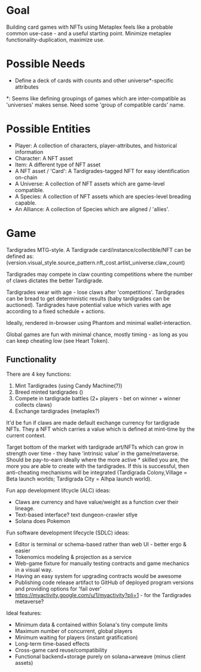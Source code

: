 # Goal
Building card games with NFTs using Metaplex feels like a probable common use-case - and a useful starting point. Minimize metaplex functionality-duplication, maximize use.

# Possible Needs
* Define a deck of cards with counts and other universe*-specific attributes

*: Seems like defining groupings of games which are inter-compatible as 'universes'
makes sense. Need some 'group of compatible cards' name.

# Possible Entities
* Player: A collection of characters, player-attributes, and historical information
* Character: A NFT asset
* Item: A different type of NFT asset
* A NFT asset / 'Card': A Tardigrades-tagged NFT for easy identification on-chain
* A Universe: A collection of NFT assets which are game-level compatible.
* A Species: A collection of NFT assets which are species-level breading capable.
* An Alliance: A collection of Species which are aligned / 'allies'.

# Game
Tardigrades MTG-style. 
A Tardigrade card/instance/collectible/NFT can be defined as:
(version.visual_style.source_pattern.nft_cost.artist_universe.claw_count)

Tardigrades may compete in claw counting competitions where the number of claws dictates
the better Tardigrade.

Tardigrades wear with age - lose claws after 'competitions'. Tardigrades can be bread
to get deterministic results (baby tardigrades can be auctioned). Tardigrades have
potential value which varies with age according to a fixed schedule + actions.

Ideally, rendered in-browser using Phantom and minimal wallet-interaction.

Global games are fun with minimal chance, mostly timing - as long as you can keep
cheating low (see Heart Token).

## Functionality
There are 4 key functions:
1) Mint Tardigrades (using Candy Machine(?))
2) Breed minted tardigrades ()
3) Compete in tardigrade battles (2+ players - bet on winner + winner collects claws)
4) Exchange tardigrades (metaplex?)

It'd be fun if claws are made default exchange currency for tardigrade NFTs. They a
NFT which carries a value which is defined at mint-time by the current context.

Target bottom of the market with tardigrade art/NFTs which can grow in strength over
time - they have 'intrinsic value' in the game/metaverse. Should be pay-to-earn
ideally where the more active * skilled you are, the more you are able to create with
the tardigrades. If this is successful, then anti-cheating mechanisms will be
integrated (Tardigrada Colony,Village = Beta launch worlds; Tardigrada City = Alhpa launch world).

Fun app development lifcycle (ALC) ideas:
* Claws are currency and have value/weight as a function cver their lineage.
* Text-based interface? text dungeon-crawler stlye
* Solana does Pokemon

Fun software development lifecycle (SDLC) ideas:
* Editor is terminal or schema-based rather than web UI - better ergo & easier
* Tokenomics modeling & projection as a service
* Web-game fixture for manually testing contracts and game mechanics in a visual way.
* Having an easy system for upgrading contracts would be awesome
* Publishing code release artifact to GitHub of deployed program versions and providing
    options for 'fail over' 
* https://myactivity.google.com/u/1/myactivity?pli=1 - for the Tardigrades metaverse?

Ideal features:
* Minimum data & contained within Solana's tiny compute limits
* Maximum number of concurrent, global players
* Minimum waiting for players (instant gratification)
* Long-term time-based effects
* Cross-game card reuse/compatibility
* Functional backend+storage purely on solana+arweave (minus client assets)
